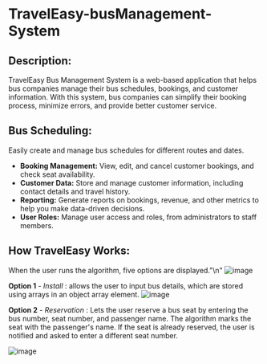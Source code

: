 # TravelEasy-busManagement-System

## Description:
TravelEasy Bus Management System is a web-based application that helps bus companies manage their bus schedules, bookings, and customer information. With this system, bus companies can simplify their booking process, minimize errors, and provide better customer service.

## Bus Scheduling:
Easily create and manage bus schedules for different routes and dates.
- **Booking Management:** View, edit, and cancel customer bookings, and check seat availability.
- **Customer Data:** Store and manage customer information, including contact details and travel history.
- **Reporting:** Generate reports on bookings, revenue, and other metrics to help you make data-driven decisions.
- **User Roles:** Manage user access and roles, from administrators to staff members.

## How TravelEasy Works:
When the user runs the algorithm, five options are displayed."\n"
![image](https://user-images.githubusercontent.com/96778933/233701526-02b82419-73d8-444e-a271-de3aa5ddf916.png)


**Option 1** - *Install* : allows the user to input bus details, which are stored using arrays in an object array element.
![image](https://user-images.githubusercontent.com/96778933/233690054-0cb3124c-5e01-4d8f-afed-9f9d6f468a24.png)


**Option 2** - *Reservation* : Lets the user reserve a bus seat by entering the bus number, seat number, and passenger name. The algorithm marks the seat with the passenger's name. If the seat is already reserved, the user is notified and asked to enter a different seat number.

![image](https://user-images.githubusercontent.com/96778933/233690109-ecf5563c-6f6f-429d-9f2d-1500884199fc.png)


